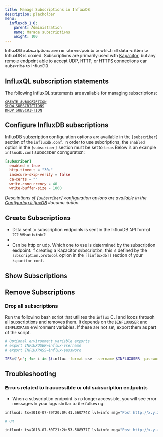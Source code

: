```yaml
---
title: Manage Subscriptions in InfluxDB
description: placholder
menu:
  influxdb_1_6:
    parent: Administration
    name: Manage subscriptions
    weight: 100
---
```


InfluxDB subscriptions are remote endpoints to which all data written to InfluxDB is copied.
Subscriptions are primarily used with [Kapacitor](/kapacitor/), but any remote endpoint
able to accept UDP, HTTP, or HTTPS connections can subscribe to InfluxDB.

## InfluxQL subscription statements
The following InfluxQL statements are available for managing subscriptions:

[`CREATE SUBSCRIPTION`](#create-subscriptions)  
[`SHOW SUBSCRIPTIONS`](#show-subscriptions)  
[`DROP SUBSCRIPTION`](#remove-subscriptions)  

## Configure InfluxDB subscriptions
InfluxDB subscription configuration options are available in the `[subscriber]`
section of the `influxdb.conf`.
In order to use subcriptions, the `enabled` option in the `[subscriber]` section must be set to `true`.
Below is an example `influxdb.conf` subscriber configuration:

```toml
[subscriber]
  enabled = true
  http-timeout = "30s"
  insecure-skip-verify = false
  ca-certs = ""
  write-concurrency = 40
  write-buffer-size = 1000
```

_Descriptions of `[subscriber]` configuration options are available in the [Configuring InfluxDB](/influxdb/v1.6/administration/config/#subscription-settings-subscriber) documentation._

## Create Subscriptions
- Data sent to subscription endpoints is sent in the InfluxDB API format ??? What is this?
-
- Can be http or udp. Which one to use is determined by the subscription endpoint. If creating a Kapacitor subscription, this is defined by the `subscription.protocol` option in the `[[influxdb]]` section of your `kapacitor.conf`.


## Show Subscriptions

## Remove Subscriptions


### Drop all subscriptions
Run the following bash script that utilizes the `influx` CLI and loops through all subscriptions and removes them.
It depends on the `$INFLUXUSER` and `$INFLUXPASS` environment variables.
If these are not set, export them as part of the script.

```bash
# Optional environment variable exports
# export INFLUXUSER=influx-username
# export INFLUXPASS=influx-password

IFS=$'\n'; for i in $(influx -format csv -username $INFLUXUSER -password $INFLUXPASS -database _internal -execute 'show subscriptions' | tail -n +2 | grep -v name); do influx -format csv -username $INFLUXUSER -password $INFLUXPASS -database _internal -execute "drop subscription \"$(echo "$i" | cut -f 3 -d ',')\" ON \"$(echo "$i" | cut -f 1 -d ',')\".\"$(echo "$i" | cut -f 2 -d ',')\""; done
```

## Troubleshooting

### Errors related to inaccessible or old subscription endpoints
- When a subscription endpoint is no longer accessible, you will see error messages in your logs similar to the following:

```bash
influxd: ts=2018-07-29T20:09:41.560774Z lvl=info msg="Post http://x.y.z.a:9092/write?consistency=&db=telegraf&precision=ns&rp=autogen: net/http: request canceled while waiting for connection (Client.Timeout exceeded while awaiting headers)" log_id=09H4f9iW000 service=subscriber

# OR

influxd: ts=2018-07-30T21:20:53.588977Z lvl=info msg="Post http://x.y.z.a:9092/write?consistency=&db=RangerConnect&precision=ns&rp=autogen: dial tcp x.y.z.a:9092: getsockopt: connection refused" log_id=09YsXgEl000 service=subscriber
```
